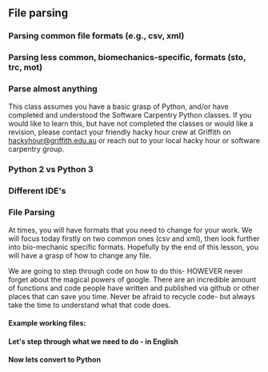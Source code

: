 ## File parsing
### Parsing common file formats (e.g., csv, xml)
### Parsing less common, biomechanics-specific, formats (sto, trc, mot)
### Parse almost anything


This class assumes you have a basic grasp of Python, and/or have completed and understood the Software Carpentry Python classes. If you would like to learn this, but have not completed the classes or would like a revision, please contact your friendly hacky hour crew at Griffith on hackyhour@griffith.edu.au or reach out to your local hacky hour or software carpentry group.

### Python 2 vs Python 3

### Different IDE's

### File Parsing

At times, you will have formats that you need to change for your work. We will focus today firstly on two common ones (csv and xml), then look further into bio-mechanic specific formats. Hopefully by the end of this lesson, you will have a grasp of how to change any file.

We are going to step through code on how to do this- HOWEVER never forget about the magical powers of google. There are an incredible amount of functions and code people have written and published via github or other places that can save you time. Never be afraid to recycle code- but always take the time to understand what that code does.

#### Example working files:


#### Let's step through what we need to do - in English


#### Now lets convert to Python

